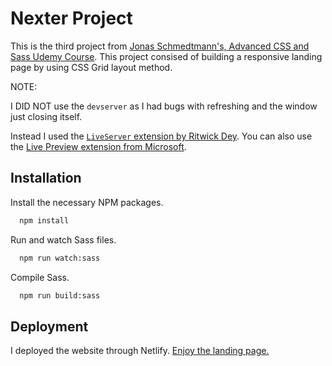 # Nexter Project

This is the third project from [Jonas Schmedtmann's, Advanced CSS and Sass Udemy Course](https://www.udemy.com/course/advanced-css-and-sass/). This project consised of building a responsive landing page by using CSS Grid layout method.

NOTE:

I DID NOT use the `devserver` as I had bugs with refreshing and the window just closing itself.

Instead I used the [`LiveServer` extension by Ritwick Dey](https://marketplace.visualstudio.com/items?itemName=ritwickdey.LiveServer). You can also use the [Live Preview extension from Microsoft](https://marketplace.visualstudio.com/items?itemName=ms-vscode.live-server).

## Installation

Install the necessary NPM packages.

```bash
  npm install
```

Run and watch Sass files.

```bash
  npm run watch:sass
```

Compile Sass.

```bash
  npm run build:sass
```

## Deployment

I deployed the website through Netlify.
[Enjoy the landing page.](https://elaborate-smakager-a37b7e.netlify.app/)
